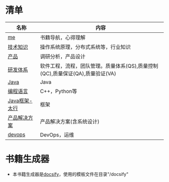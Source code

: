 # 清单
| 名称 | 内容 |
| - | - |
| [me](https://me.wangyaqi.cn/) | 书籍导航，心得理解 |
| [技术知识](https://tech.wangyaqi.cn/) | 操作系统原理，分布式系统等，行业知识 |
| [产品](https://product.wangyaqi.cn/) | 调研分析，产品设计 |
| [研发体系](https://rd.wangyaqi.cn/) | 软件工程，流程，团队管理。质量体系(QS),质量控制(QC),质量保证(QA),质量验证(VA) |
| [Java](https://java.wangyaqi.cn/) | Java |
| [编程语言](https://pl.wangyaqi.cn/) | C++，Python等 |
| [Java框架-太行](https://taihang.wangyaqi.cn/) | 框架 |
| [产品解决方案](https://sln.wangyaqi.cn/) | 产品解决方案(含系统设计) |
| [devops](https://devops.wangyaqi.cn/) | DevOps，运维 |

# 书籍生成器
* 本书籍生成器是[docsify](https://docsify.js.org/)，使用的模板文件在目录"/docsify"
